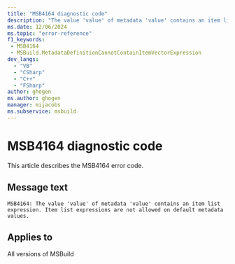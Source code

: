 ```yaml
---
title: "MSB4164 diagnostic code"
description: "The value 'value' of metadata 'value' contains an item list expression. Item list expressions are not allowed on default metadata values."
ms.date: 12/06/2024
ms.topic: "error-reference"
f1_keywords:
 - MSB4164
 - MSBuild.MetadataDefinitionCannotContainItemVectorExpression
dev_langs:
  - "VB"
  - "CSharp"
  - "C++"
  - "FSharp"
author: ghogen
ms.author: ghogen
manager: mijacobs
ms.subservice: msbuild
---
```


# MSB4164 diagnostic code

<!-- :::ErrorDefinitionDescription::: -->
<!-- :::editable-content name="introDescription"::: -->
This article describes the MSB4164 error code.
<!-- :::editable-content-end::: -->

## Message text

```output
MSB4164: The value 'value' of metadata 'value' contains an item list expression. Item list expressions are not allowed on default metadata values.
```

<!-- :::editable-content name="postOutputDescription"::: -->
<!--
{StrBegin="MSB4164: "}
-->
<!-- :::editable-content-end::: -->
<!-- :::ErrorDefinitionDescription-end::: -->

## Applies to

All versions of MSBuild
